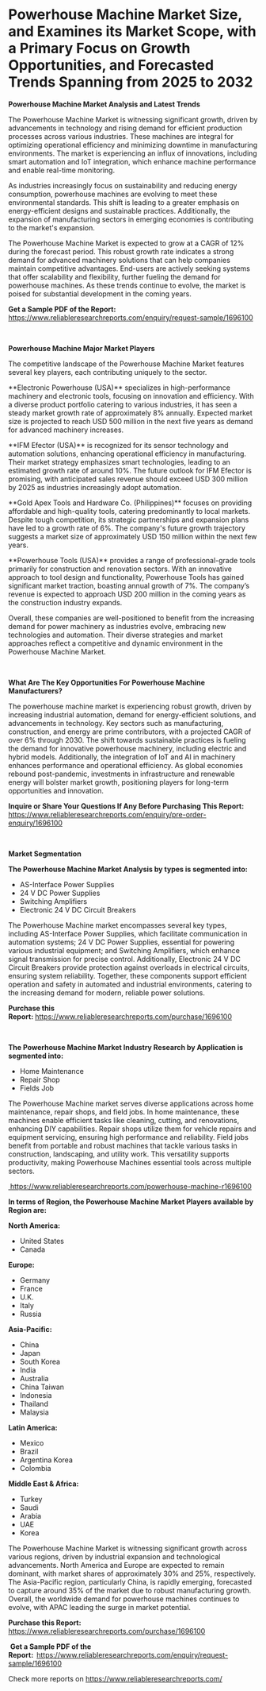<p><h1>Powerhouse Machine Market Size, and Examines its Market Scope, with a Primary Focus on Growth Opportunities, and Forecasted Trends Spanning from 2025 to 2032</h1></p><p><strong>Powerhouse Machine Market Analysis and Latest Trends</strong></p>
<p><p>The Powerhouse Machine Market is witnessing significant growth, driven by advancements in technology and rising demand for efficient production processes across various industries. These machines are integral for optimizing operational efficiency and minimizing downtime in manufacturing environments. The market is experiencing an influx of innovations, including smart automation and IoT integration, which enhance machine performance and enable real-time monitoring.</p><p>As industries increasingly focus on sustainability and reducing energy consumption, powerhouse machines are evolving to meet these environmental standards. This shift is leading to a greater emphasis on energy-efficient designs and sustainable practices. Additionally, the expansion of manufacturing sectors in emerging economies is contributing to the market's expansion.</p><p>The Powerhouse Machine Market is expected to grow at a CAGR of 12% during the forecast period. This robust growth rate indicates a strong demand for advanced machinery solutions that can help companies maintain competitive advantages. End-users are actively seeking systems that offer scalability and flexibility, further fueling the demand for powerhouse machines. As these trends continue to evolve, the market is poised for substantial development in the coming years.</p></p>
<p><strong>Get a Sample PDF of the Report:&nbsp;</strong> <a href="https://www.reliableresearchreports.com/enquiry/request-sample/1696100?utm_campaign=2391&utm_medium=2&utm_source=Github&utm_content=ia&utm_term=19022025&utm_id=powerhouse-machine">https://www.reliableresearchreports.com/enquiry/request-sample/1696100</a></p>
<p>&nbsp;</p>
<p><strong>Powerhouse Machine Major Market Players</strong></p>
<p><p>The competitive landscape of the Powerhouse Machine Market features several key players, each contributing uniquely to the sector. </p><p>**Electronic Powerhouse (USA)** specializes in high-performance machinery and electronic tools, focusing on innovation and efficiency. With a diverse product portfolio catering to various industries, it has seen a steady market growth rate of approximately 8% annually. Expected market size is projected to reach USD 500 million in the next five years as demand for advanced machinery increases.</p><p>**IFM Efector (USA)** is recognized for its sensor technology and automation solutions, enhancing operational efficiency in manufacturing. Their market strategy emphasizes smart technologies, leading to an estimated growth rate of around 10%. The future outlook for IFM Efector is promising, with anticipated sales revenue should exceed USD 300 million by 2025 as industries increasingly adopt automation.</p><p>**Gold Apex Tools and Hardware Co. (Philippines)** focuses on providing affordable and high-quality tools, catering predominantly to local markets. Despite tough competition, its strategic partnerships and expansion plans have led to a growth rate of 6%. The company's future growth trajectory suggests a market size of approximately USD 150 million within the next few years.</p><p>**Powerhouse Tools (USA)** provides a range of professional-grade tools primarily for construction and renovation sectors. With an innovative approach to tool design and functionality, Powerhouse Tools has gained significant market traction, boasting annual growth of 7%. The company’s revenue is expected to approach USD 200 million in the coming years as the construction industry expands.</p><p>Overall, these companies are well-positioned to benefit from the increasing demand for power machinery as industries evolve, embracing new technologies and automation. Their diverse strategies and market approaches reflect a competitive and dynamic environment in the Powerhouse Machine Market.</p></p>
<p>&nbsp;</p>
<p><strong>What Are The Key Opportunities For Powerhouse Machine Manufacturers?</strong></p>
<p><p>The powerhouse machine market is experiencing robust growth, driven by increasing industrial automation, demand for energy-efficient solutions, and advancements in technology. Key sectors such as manufacturing, construction, and energy are prime contributors, with a projected CAGR of over 6% through 2030. The shift towards sustainable practices is fueling the demand for innovative powerhouse machinery, including electric and hybrid models. Additionally, the integration of IoT and AI in machinery enhances performance and operational efficiency. As global economies rebound post-pandemic, investments in infrastructure and renewable energy will bolster market growth, positioning players for long-term opportunities and innovation.</p></p>
<p><strong>Inquire or Share Your Questions If Any Before Purchasing This Report:</strong> <a href="https://www.reliableresearchreports.com/enquiry/pre-order-enquiry/1696100?utm_campaign=2391&utm_medium=2&utm_source=Github&utm_content=ia&utm_term=19022025&utm_id=powerhouse-machine">https://www.reliableresearchreports.com/enquiry/pre-order-enquiry/1696100</a></p>
<p>&nbsp;</p>
<p><strong>Market Segmentation</strong></p>
<p><strong>The Powerhouse Machine Market Analysis by types is segmented into:</strong></p>
<p><ul><li>AS-Interface Power Supplies</li><li>24 V DC Power Supplies</li><li>Switching Amplifiers</li><li>Electronic 24 V DC Circuit Breakers</li></ul></p>
<p><p>The Powerhouse Machine market encompasses several key types, including AS-Interface Power Supplies, which facilitate communication in automation systems; 24 V DC Power Supplies, essential for powering various industrial equipment; and Switching Amplifiers, which enhance signal transmission for precise control. Additionally, Electronic 24 V DC Circuit Breakers provide protection against overloads in electrical circuits, ensuring system reliability. Together, these components support efficient operation and safety in automated and industrial environments, catering to the increasing demand for modern, reliable power solutions.</p></p>
<p><strong>Purchase this Report:&nbsp;</strong><a href="https://www.reliableresearchreports.com/purchase/1696100?utm_campaign=2391&utm_medium=2&utm_source=Github&utm_content=ia&utm_term=19022025&utm_id=powerhouse-machine">https://www.reliableresearchreports.com/purchase/1696100</a></p>
<p>&nbsp;</p>
<p><strong>The Powerhouse Machine Market Industry Research by Application is segmented into:</strong></p>
<p><ul><li>Home Maintenance</li><li>Repair Shop</li><li>Fields Job</li></ul></p>
<p><p>The Powerhouse Machine market serves diverse applications across home maintenance, repair shops, and field jobs. In home maintenance, these machines enable efficient tasks like cleaning, cutting, and renovations, enhancing DIY capabilities. Repair shops utilize them for vehicle repairs and equipment servicing, ensuring high performance and reliability. Field jobs benefit from portable and robust machines that tackle various tasks in construction, landscaping, and utility work. This versatility supports productivity, making Powerhouse Machines essential tools across multiple sectors.</p></p>
<p><a href="https://www.reliableresearchreports.com/powerhouse-machine-r1696100?utm_campaign=2391&utm_medium=2&utm_source=Github&utm_content=ia&utm_term=19022025&utm_id=powerhouse-machine">&nbsp;https://www.reliableresearchreports.com/powerhouse-machine-r1696100</a></p>
<p><strong>In terms of Region, the Powerhouse Machine Market Players available by Region are:</strong></p>
<p>
    <p> <strong> North America: </strong>
        <ul>
            <li>United States</li>
            <li>Canada</li>
        </ul>
        </p> 
    <p> <strong> Europe: </strong>
        <ul>
            <li>Germany</li>
            <li>France</li>
            <li>U.K.</li>
            <li>Italy</li>
            <li>Russia</li>
        </ul>
        </p> 
    <p> <strong> Asia-Pacific: </strong>
        <ul>
            <li>China</li>
            <li>Japan</li>
            <li>South Korea</li>
            <li>India</li>
            <li>Australia</li>
            <li>China Taiwan</li>
            <li>Indonesia</li>
            <li>Thailand</li>
            <li>Malaysia</li>
        </ul>
        </p> 
    <p> <strong> Latin America: </strong>
        <ul>
            <li>Mexico</li>
            <li>Brazil</li>
            <li>Argentina Korea</li>
            <li>Colombia</li>
        </ul>
        </p> 
    <p> <strong> Middle East & Africa: </strong>
        <ul>
            <li>Turkey</li>
            <li>Saudi</li>
            <li>Arabia</li>
            <li>UAE</li>
            <li>Korea</li>
        </ul>
    </p>
    </p>
<p><p>The Powerhouse Machine Market is witnessing significant growth across various regions, driven by industrial expansion and technological advancements. North America and Europe are expected to remain dominant, with market shares of approximately 30% and 25%, respectively. The Asia-Pacific region, particularly China, is rapidly emerging, forecasted to capture around 35% of the market due to robust manufacturing growth. Overall, the worldwide demand for powerhouse machines continues to evolve, with APAC leading the surge in market potential.</p></p>
<p><strong>Purchase this Report: </strong><a href="https://www.reliableresearchreports.com/purchase/1696100?utm_campaign=2391&utm_medium=2&utm_source=Github&utm_content=ia&utm_term=19022025&utm_id=powerhouse-machine">https://www.reliableresearchreports.com/purchase/1696100</a></p>
<p>&nbsp;<strong>Get a Sample PDF of the Report:&nbsp;&nbsp;</strong><a href="https://www.reliableresearchreports.com/enquiry/request-sample/1696100?utm_campaign=2391&utm_medium=2&utm_source=Github&utm_content=ia&utm_term=19022025&utm_id=powerhouse-machine">https://www.reliableresearchreports.com/enquiry/request-sample/1696100</a></p>
<p><strong></strong></p>
<p>Check more reports on <a href="https://www.reliableresearchreports.com/?utm_campaign=2391&utm_medium=2&utm_source=Github&utm_content=ia&utm_term=19022025&utm_id=powerhouse-machine">https://www.reliableresearchreports.com/</a></p>